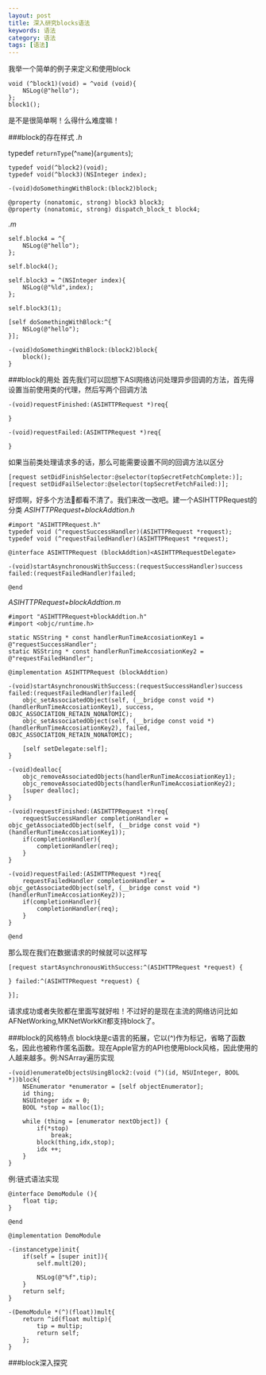 ```yaml
---
layout: post
title: 深入研究blocks语法
keywords: 语法
category: 语法
tags: [语法]
---
```


我举一个简单的例子来定义和使用block

    void (^block1)(void) = ^void (void){
        NSLog(@"hello");
    };
    block1();
    
是不是很简单啊！么得什么难度嘛！

###block的存在样式
*.h*

  typedef `returnType`(^`name`)(`arguments`);

    typedef void(^block2)(void);
    typedef void(^block3)(NSInteger index);
    
    -(void)doSomethingWithBlock:(block2)block;
    
    @property (nonatomic, strong) block3 block3;
    @property (nonatomic, strong) dispatch_block_t block4;

*.m*

    self.block4 = ^{
        NSLog(@"hello");
    };
    
    self.block4();
    
    self.block3 = ^(NSInteger index){
        NSLog(@"%ld",index);
    };
    
    self.block3(1);
    
    [self doSomethingWithBlock:^{
        NSLog(@"hello");
    }];
    
    -(void)doSomethingWithBlock:(block2)block{
        block();
    }
    
###block的用处
首先我们可以回想下ASI网络访问处理异步回调的方法，首先得设置当前使用类的代理，然后写两个回调方法

    -(void)requestFinished:(ASIHTTPRequest *)req{

    }

    -(void)requestFailed:(ASIHTTPRequest *)req{

    }
    
如果当前类处理请求多的话，那么可能需要设置不同的回调方法以区分

    [request setDidFinishSelector:@selector(topSecretFetchComplete:)];
	[request setDidFailSelector:@selector(topSecretFetchFailed:)];
	
好烦啊，好多个方法👀都看不清了。我们来改一改吧。建一个ASIHTTPRequest的分类
*ASIHTTPRequest+blockAddtion.h*

    #import "ASIHTTPRequest.h"
    typedef void (^requestSuccessHandler)(ASIHTTPRequest *request);
    typedef void (^requestFailedHandler)(ASIHTTPRequest *request);

    @interface ASIHTTPRequest (blockAddtion)<ASIHTTPRequestDelegate>

    -(void)startAsynchronousWithSuccess:(requestSuccessHandler)success failed:(requestFailedHandler)failed;

    @end
    
*ASIHTTPRequest+blockAddtion.m*

    #import "ASIHTTPRequest+blockAddtion.h"
	#import <objc/runtime.h>
		
	static NSString * const handlerRunTimeAccosiationKey1 = @"requestSuccessHandler";
	static NSString * const handlerRunTimeAccosiationKey2 = @"requestFailedHandler";
		
	@implementation ASIHTTPRequest (blockAddtion)
		
	-(void)startAsynchronousWithSuccess:(requestSuccessHandler)success failed:(requestFailedHandler)failed{
	    objc_setAssociatedObject(self, (__bridge const void *)(handlerRunTimeAccosiationKey1), success, OBJC_ASSOCIATION_RETAIN_NONATOMIC);
		objc_setAssociatedObject(self, (__bridge const void *)(handlerRunTimeAccosiationKey2), failed, OBJC_ASSOCIATION_RETAIN_NONATOMIC);
		    
		[self setDelegate:self];
    }
		
	-(void)dealloc{
	    objc_removeAssociatedObjects(handlerRunTimeAccosiationKey1);
	    objc_removeAssociatedObjects(handlerRunTimeAccosiationKey2);
	    [super dealloc];
	}
	
	-(void)requestFinished:(ASIHTTPRequest *)req{
	    requestSuccessHandler completionHandler = objc_getAssociatedObject(self, (__bridge const void *)(handlerRunTimeAccosiationKey1));
	    if(completionHandler){
	        completionHandler(req);
	    }
	}
	
	-(void)requestFailed:(ASIHTTPRequest *)req{
	    requestFailedHandler completionHandler = objc_getAssociatedObject(self, (__bridge const void *)(handlerRunTimeAccosiationKey2));
	    if(completionHandler){
	        completionHandler(req);
	    }
	}
	
	@end


那么现在我们在数据请求的时候就可以这样写

    [request startAsynchronousWithSuccess:^(ASIHTTPRequest *request) {
        
    } failed:^(ASIHTTPRequest *request) {
        
    }];
    
请求成功或者失败都在里面写就好啦！不过好的是现在主流的网络访问比如AFNetWorking,MKNetWorkKit都支持block了。

###block的风格特点
block块是c语言的拓展，它以(^)作为标记，省略了函数名，因此也被称作匿名函数。现在Apple官方的API也使用block风格，因此使用的人越来越多。例:NSArray遍历实现

	-(void)enumerateObjectsUsingBlock2:(void (^)(id, NSUInteger, BOOL *))block{
	    NSEnumerator *enumerator = [self objectEnumerator];
	    id thing;
	    NSUInteger idx = 0;
	    BOOL *stop = malloc(1);
	    
	    while (thing = [enumerator nextObject]) {
	        if(*stop)
	            break;
	        block(thing,idx,stop);
	        idx ++;
	    }
	}
	
例:链式语法实现

    @interface DemoModule (){
	    float tip;
	}
	
	@end
	
	@implementation DemoModule
	
	-(instancetype)init{
	    if(self = [super init]){
	        self.mult(20);
	        
	        NSLog(@"%f",tip);
	    }
	    return self;
	}
	
	-(DemoModule *(^)(float))mult{
	    return ^id(float multip){
	        tip = multip;
	        return self;
	    };
	}


###block深入探究
